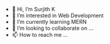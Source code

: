 - 👋 Hi, I’m Surjith K
- 👀 I’m interested in Web Development
- 🌱 I’m currently learning MERN
- 💞️ I’m looking to collaborate on ...
- 📫 How to reach me ...

<!---
accidentalgenius09/accidentalgenius09 is a ✨ special ✨ repository because its `README.md` (this file) appears on your GitHub profile.
You can click the Preview link to take a look at your changes.
--->
